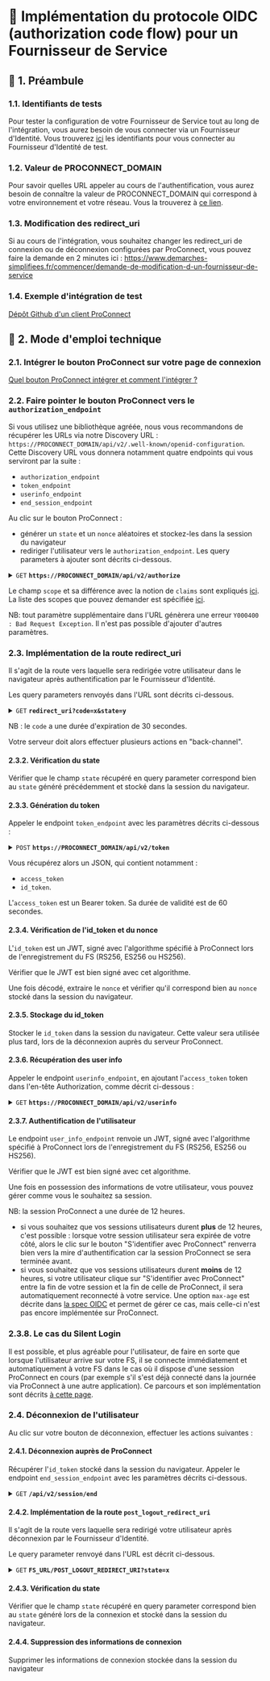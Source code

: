 # 🔧 Implémentation du protocole OIDC (authorization code flow) pour un Fournisseur de Service

## 📢 1. Préambule

### 1.1. Identifiants de tests

Pour tester la configuration de votre Fournisseur de Service tout au long de l'intégration, vous aurez besoin de vous connecter via un Fournisseur d'Identité.
Vous trouverez [ici](./identifiants-fi-test.md) les identifiants pour vous connecter au Fournisseur d'Identité de test.

### 1.2. Valeur de PROCONNECT_DOMAIN

Pour savoir quelles URL appeler au cours de l'authentification, vous aurez besoin de connaître la valeur de PROCONNECT_DOMAIN qui correspond à votre environnement et votre réseau. Vous la trouverez à [ce lien](../ressources/valeur_ac_domain.md).

### 1.3. Modification des redirect_uri

Si au cours de l'intégration, vous souhaitez changer les redirect_uri de connexion ou de déconnexion configurées par ProConnect, vous pouvez faire la demande en 2 minutes ici : https://www.demarches-simplifiees.fr/commencer/demande-de-modification-d-un-fournisseur-de-service

### 1.4. Exemple d'intégration de test

[Dépôt Github d'un client ProConnect](https://github.com/numerique-gouv/proconnect-test-client)

## 📘 2. Mode d'emploi technique

### 2.1. Intégrer le bouton ProConnect sur votre page de connexion

[Quel bouton ProConnect intégrer et comment l'intégrer ?](./bouton_proconnect.md)

### 2.2. Faire pointer le bouton ProConnect vers le `authorization_endpoint`

Si vous utilisez une bibliothèque agréée, nous vous recommandons de récupérer les URLs via notre Discovery URL : `https://PROCONNECT_DOMAIN/api/v2/.well-known/openid-configuration`.
Cette Discovery URL vous donnera notamment quatre endpoints qui vous serviront par la suite :

- `authorization_endpoint`
- `token_endpoint`
- `userinfo_endpoint`
- `end_session_endpoint`

Au clic sur le bouton ProConnect :

- générer un `state` et un `nonce` aléatoires et stockez-les dans la session du navigateur
- rediriger l'utilisateur vers le `authorization_endpoint`. Les query parameters à ajouter sont décrits ci-dessous.

<details>
 <summary><code>GET</code> <code><b>https://PROCONNECT_DOMAIN/api/v2/authorize</b></code> </summary>

##### 2.2.1.1. Description

Implémente le `Authorization Endpoint` de Openid Connect:

https://openid.net/specs/openid-connect-core-1_0.html#AuthorizationEndpoint

##### 2.2.1.2. Paramètres

| nom             | requis/optionnel | type de données                | description                                                                                                                                                                                                                                                                                                                                                                           |
| --------------- | ---------------- | ------------------------------ | ------------------------------------------------------------------------------------------------------------------------------------------------------------------------------------------------------------------------------------------------------------------------------------------------------------------------------------------------------------------------------------- |
| `response_type` | requis           | string                         | `code`                                                                                                                                                                                                                                                                                                                                                                                |
| `client_id`     | requis           | string                         | `<CLIENT_ID>` Identifiant du FS, communiqué lors de son inscription auprès de ProConnect                                                                                                                                                                                                                                                                                              |
| `redirect_uri`  | requis           | string                         | `<FS_URL>/<URL_CALLBACK>` URL de retour vers le FS, communiquée dans le formulaire Démarches Simplifiées. Attention, cette URL doit être encodée pour être passée en query parameter, doit correspondre exactement à celle communiquée à ProConnect, et est sensible à la présence ou non du `/` final                                                                                |
| `scope`         | requis           | string                         | `<SCOPES>` Liste des scopes demandés séparés par des espaces (%20 au format unicode dans l'URL) ou des '+'                                                                                                                                                                                                                                                                            |
| `claims`        | optionnel        | string                         | `<CLAIMS>` Objet JSON encodé décrivant les claims demandés. Pour récupérer le claim `amr` qui indique le mode d'authentification double facteur utilisé, spécifiez la valeur `{"id_token":{"amr":{"essential":true}}}`. Cf. [quelles sont les valeurs possibles pour le champ amr ?](../ressources/claim_amr.md)                                                                      |
| `state`         | requis           | string (minimum 32 caractères) | `<STATE>` Champ obligatoire, généré aléatoirement par le FS, que ProConnect renvoie tel quel dans la redirection qui suit l'authentification, pour être ensuite vérifié par le FS. Il est utilisé afin d'empêcher l'exploitation de failles CSRF                                                                                                                                      |
| `nonce`         | requis           | string (minimum 32 caractères) | `<NONCE>` Champ obligatoire, généré aléatoirement par le FS que ProConnect renvoie tel quel dans la réponse à l'appel au `Token Endpoint`, pour être ensuite vérifié par le FS. Il est utilisé pour empêcher les attaques par rejeu                                                                                                                                                   |
| `prompt`        | optionnel        | string                         | `none` si le FS souhaite qu'une erreur soit générée lorsque l'utilisateur ne dispose pas de session ProConnect en cours (utile pour l'implémentation du [Silent Login](./sso.md#2-implémentation-du-silent-login)). Par défaut, ProConnect réutilisera une session existante si elle existe sans redemander de connexion, ou bien redirigera l'utilisateur vers la mire de connexion. |
| `idp_hint`      | optionnel        | string                         | `idp_id` désignant le FI vers lequel rediriger l'usager sans passer par la mire ProConnect (cf. [doc](./idp_hint_usage.md))                                                                                                                                                                                                                                                           |
| `login_hint`    | optionnel        | string                         | Adresse email à préremplir dans la mire de connexion ProConnect pour faciliter l'authentification de l'usager (cf. [doc](./login_hint_usage.md))                                                                                                                                                                                                                                      |

</details>

Le champ `scope` et sa différence avec la notion de `claims` sont expliqués [ici](./scope-claims.md). La liste des scopes que pouvez demander est spécifiée [ici](./donnees_fournies.md).

NB: tout paramètre supplémentaire dans l'URL génèrera une erreur `Y000400 : Bad Request Exception`. Il n'est pas possible d'ajouter d'autres paramètres.

### 2.3. Implémentation de la route **redirect_uri**

Il s'agit de la route vers laquelle sera redirigée votre utilisateur dans le navigateur après authentification par le Fournisseur d'Identité.

Les query parameters renvoyés dans l'URL sont décrits ci-dessous.

<details>
 <summary><code>GET</code> <code><b>redirect_uri?code=x&state=y</b></code> </summary>

##### 2.3.1.1. Paramètres

| nom     | requis/optionnel | type de données                | description                                                                                                                                                             |
| ------- | ---------------- | ------------------------------ | ----------------------------------------------------------------------------------------------------------------------------------------------------------------------- |
| `code`  | requis           | string                         | code d'autorisation à transmettre au `token_endpoint`.                                                                                                                  |
| `state` | requis           | string (minimum 32 caractères) | `<state>` communiqué par par le FS dans l'appel au `authorization_endpoint`. Cette information est à vérifier par le FS, afin d'empêcher l'exploitation de failles CSRF |

</details>

NB : le `code` a une durée d'expiration de 30 secondes.

Votre serveur doit alors effectuer plusieurs actions en "back-channel".

#### 2.3.2. Vérification du state

Vérifier que le champ `state` récupéré en query parameter correspond bien au `state` généré précédemment et stocké dans la session du navigateur.

#### 2.3.3. Génération du token

Appeler le endpoint `token_endpoint` avec les paramètres décrits ci-dessous :

<details>
 <summary><code>POST</code> <code><b>https://PROCONNECT_DOMAIN/api/v2/token</b></code> </summary>

##### 2.3.3.1. Description

Implémente le `Token Endpoint` de Openid Connect:

https://openid.net/specs/openid-connect-core-1_0.html#TokenEndpoint

##### 2.3.3.2. Entête

| nom            | requis/optionnel | valeur                              |
| -------------- | ---------------- | ----------------------------------- |
| `Content-Type` | requis           | `application/x-www-form-urlencoded` |

##### 2.3.3.3. Body

| nom             | requis/optionnel | type de données | description                                                                                                             |
| --------------- | ---------------- | --------------- | ----------------------------------------------------------------------------------------------------------------------- |
| `grant_type`    | requis           | string          | `authorization_code`                                                                                                    |
| `client_id`     | requis           | string          | `<CLIENT_ID>` Identifiant du FS, communiqué lors de son inscription auprès de ProConnect                                |
| `client_secret` | requis           | string          | `<CLIENT_SECRET>` Le secret du FS, communiqué lors de son inscription auprès de ProConnect                              |
| `redirect_uri`  | requis           | string          | ` <FS_URL>%2F<URL_CALLBACK>` Url de retour vers le FS (encodée), communiqué lors de l'appel au `Authorization Endpoint` |
| `code`          | requis           | string          | `<AUTHZ_CODE>` code d'autorisation fourni par ProConnect après connexion                                                |

##### 2.3.3.4. Réponses

| code http | content-type                     | réponse                                                 |
| --------- | -------------------------------- | ------------------------------------------------------- |
| `200`     | `application/json;charset=utf-8` | La réponse contenant l'access token                     |
| `400`     | `application/json;charset=utf-8` | JSON document décrivant l'origine de l'erreur de format |

##### 2.3.3.5. Format de la réponse en succès

```
{
  'access_token': <ACCESS_TOKEN>,
  'token_type': 'Bearer',
  'expires_in': 60,
  'id_token': <ID_TOKEN>
}
```

</details>

Vous récupérez alors un JSON, qui contient notamment :

- `access_token`
- `id_token`.

L'`access_token` est un Bearer token. Sa durée de validité est de 60 secondes.

#### 2.3.4. Vérification de l'id_token et du nonce

L'`id_token` est un JWT, signé avec l'algorithme spécifié à ProConnect lors de l'enregistrement du FS (RS256, ES256 ou HS256).

Vérifier que le JWT est bien signé avec cet algorithme.

Une fois décodé, extraire le `nonce` et vérifier qu'il correspond bien au `nonce` stocké dans la session du navigateur.

#### 2.3.5. Stockage du id_token

Stocker le `id_token` dans la session du navigateur. Cette valeur sera utilisée plus tard, lors de la déconnexion auprès du serveur ProConnect.

#### 2.3.6. Récupération des user info

Appeler le endpoint `userinfo_endpoint`, en ajoutant l'`access_token` token dans l'en-tête Authorization, comme décrit ci-dessous :

<details>
 <summary><code>GET</code> <code><b>https://PROCONNECT_DOMAIN/api/v2/userinfo</b></code> </summary>

##### 2.3.6.1. Description

Implémente le `UserInfo Endpoint` de Openid Connect:

https://openid.net/specs/openid-connect-core-1_0.html#UserInfo

##### 2.3.6.2. Entête

| nom             | requis/optionnel | valeur                                                                               |
| --------------- | ---------------- | ------------------------------------------------------------------------------------ |
| `Authorization` | requis           | `Bearer <access_token>` où `<access_token>` a été communiqué par le `Token Endpoint` |

##### 2.3.6.3. Paramètres

Aucun

##### 2.3.6.4. Réponses

| code http | content-type                     | réponse                                                                                              |
| --------- | -------------------------------- | ---------------------------------------------------------------------------------------------------- |
| `200`     | `application/jwt`                | JSON Web Token signé par l'algorithme spécifié à ProConnect, contenant les claims transmis par le FI |
| `400`     | `application/json;charset=utf-8` | JSON document décrivant l'origine de l'erreur de format                                              |

</details>

#### 2.3.7. Authentification de l'utilisateur

Le endpoint `user_info_endpoint` renvoie un JWT, signé avec l'algorithme spécifié à ProConnect lors de l'enregistrement du FS (RS256, ES256 ou HS256).

Vérifier que le JWT est bien signé avec cet algorithme.

Une fois en possession des informations de votre utilisateur, vous pouvez gérer comme vous le souhaitez sa session.

NB: la session ProConnect a une durée de 12 heures.

- si vous souhaitez que vos sessions utilisateurs durent **plus** de 12 heures, c'est possible : lorsque votre session utilisateur sera expirée de votre côté, alors le clic sur le bouton "S'identifier avec ProConnect" renverra bien vers la mire d'authentification car la session ProConnect se sera terminée avant.
- si vous souhaitez que vos sessions utilisateurs durent **moins** de 12 heures, si votre utilisateur clique sur "S'identifier avec ProConnect" entre la fin de votre session et la fin de celle de ProConnect, il sera automatiquement reconnecté à votre service. Une option `max-age` est décrite dans [la spec OIDC](https://openid.net/specs/openid-connect-core-1_0.html#AuthRequest) et permet de gérer ce cas, mais celle-ci n'est pas encore implémentée sur ProConnect.

### 2.3.8. Le cas du Silent Login

Il est possible, et plus agréable pour l'utilisateur, de faire en sorte que lorsque l'utilisateur arrive sur votre FS, il se connecte immédiatement et automatiquement à votre FS dans le cas où il dispose d'une session ProConnect en cours (par exemple s'il s'est déjà connecté dans la journée via ProConnect à une autre application). Ce parcours et son implémentation sont décrits [à cette page](./sso.md).

### 2.4. Déconnexion de l'utilisateur

Au clic sur votre bouton de déconnexion, effectuer les actions suivantes :

#### 2.4.1. Déconnexion auprès de ProConnect

Récupérer l'`id_token` stocké dans la session du navigateur.
Appeler le endpoint `end_session_endpoint` avec les paramètres décrits ci-dessous.

<details>
 <summary><code>GET</code> <code><b>/api/v2/session/end</b></code> </summary>

##### 2.4.1.1. Description

Implémente le `Logout Endpoint` de Openid Connect:

http://openid.net/specs/openid-connect-session-1_0.html#RPLogout

:warning: Cet appel doit être réalisé via une redirection dans le navigateur de l'agent, afin d'expirer les cookies de session ProConnect et FI.

##### 2.4.1.2. Paramètres

| nom                        | requis/optionnel | type de données | description                                                                                                                                                                                                                                                                                               |
| -------------------------- | ---------------- | --------------- | --------------------------------------------------------------------------------------------------------------------------------------------------------------------------------------------------------------------------------------------------------------------------------------------------------- |
| `id_token_hint`            | requis           | string          | `<id_token>` contenu dans la réponse du `Token Endpoint`                                                                                                                                                                                                                                                  |
| `state`                    | requis           | string          | `<state>` Champ obligatoire, généré aléatoirement par le FS, que ProConnect renvoie tel quel dans la redirection qui suit la déconnexion, pour être ensuite vérifié par le FS. Il est utilisé afin d'empêcher l'exploitation de failles CSRF                                                              |
| `post_logout_redirect_uri` | requis           | string          | `<post_logout_redirect_uri>` URL de retour vers le FS, communiquée dans le formulaire Démarches Simplifiées. Attention, cette URL doit être encodée pour être passée en query parameter, doit correspondre exactement à celle communiquée à ProConnect, et est sensible à la présence ou non du `/` final |

##### 2.4.1.3. Réponses

| code http | content-type              | réponse                                                                                |
| --------- | ------------------------- | -------------------------------------------------------------------------------------- |
| `303`     | `text/html;charset=UTF-8` | Redirection vers le FI pour déconnexion, puis redirection vers le FS après déconnexion |

##### 2.4.1.4. Exemple d'appel

```
GET /api/v2/session/end?id_token_hint=eyJhbGciOiJIUzI1NiIsInR5cCI6IkpXVCJ9.eyJzdWIiOiI3MDRlMDI0Mj
I5MDE1ZDJiZDQ3ZjdhNWU1YWIwNWIzNWM4MzM2YWI0MDNjMzgwMjI5ODVmOGNmYWRjODZmZTkxIiwiYW1yIjpbInB3ZCJdLCJ
hdXRoX3RpbWUiOjE2Njg1MzAzMjYsImFjciI6ImVpZGFzMSIsIm5vbmNlIjoiYWZjODFmZGExZmJiNmQzYzg3NmFmNzVjNzM3
YTEzMDdhMWIyOWJhMDg3M2VmYTA1OWU0NTM1ZDEyMmM5ZGI1YSIsImF0X2hhc2giOiJJVEJTV1J2NW1HRmxxTGQ0Sm5nbnRnI
iwiYXVkIjoiNjkyNWZiODE0M2M3NmVkZWQ0NGQzMmI0MGMwY2IxMDA2MDY1ZjdmMDAzZGU1MjcxMmI3ODk4NTcwNGYzOTk1MC
IsImV4cCI6MTY2ODUzMDM4NiwiaWF0IjoxNjY4NTMwMzI2LCJpc3MiOiJodHRwczovL2ZjYS5pbnRlZzAxLmRldi1hZ2VudGN
vbm5lY3QuZnIvYXBpL3YyIn0.hg1n4WJbzZECwz4VldAybXYreEXJ4fxpSWqDs9V4tTk&
state=3b7bd7fb38ccab89864563f17a89c4cb3bd400164ce828b4cfc2cb01ce8ed9da&
post_logout_redirect_uri=https%3A%2F%2Ffsa1v2.integ01.dev-agentconnect.fr%2Flogout-callback HTTP/1.1
Host: fca.integ01.dev-agentconnect.fr
```

</details>

#### 2.4.2. Implémentation de la route `post_logout_redirect_uri`

Il s'agit de la route vers laquelle sera redirigé votre utilisateur après déconnexion par le Fournisseur d'Identité.

Le query parameter renvoyé dans l'URL est décrit ci-dessous.

<details>
 <summary><code>GET</code> <code><b>FS_URL/POST_LOGOUT_REDIRECT_URI?state=x</b></code> </summary>

##### 2.4.2.1. Description

Redirection vers le FS après déconnexion.

ProConnect renvoie le state communiqué par le FS lors de la demande de déconnexion.

##### 2.4.2.2. Paramètres

| nom     | requis/optionnel | type de données                | description                                                                                                                                                      |
| ------- | ---------------- | ------------------------------ | ---------------------------------------------------------------------------------------------------------------------------------------------------------------- | --- |
| `state` | requis           | string (minimum 32 caractères) | `<state>` communiqué par par le FS dans l'appel au `Logout Endpoint`. Cette information est à vérifier par le FS, afin d'empêcher l'exploitation de failles CSRF |     |

##### 2.4.2.3. Exemple d'appel

Exemple de retour vers le FS de mock à déconnexion

```
GET /logout-callback?state=3b7bd7fb38ccab89864563f17a89c4cb3bd400164ce828b4cfc2cb01ce8ed9da HTTP/1.1
Host: fsa1v2.integ01.dev-agentconnect.fr
```

</details>

#### 2.4.3. Vérification du state

Vérifier que le champ `state` récupéré en query parameter correspond bien au `state` généré lors de la connexion et stocké dans la session du navigateur.

#### 2.4.4. Suppression des informations de connexion

Supprimer les informations de connexion stockée dans la session du navigateur
